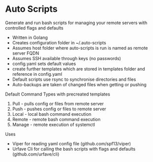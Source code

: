 # Auto Scripts

Generate and run bash scripts for managing your remote servers with controlled flags and defaults
* Written in Golang
* Creates configuration folder in ~/.auto-scripts
* Assumes host folder where auto-scripts is run is named as remote server FQDN
* Assumes SSH available through keys (no passwords)
* config.yaml sets default values
* create further templates which are stored in templates folder and reference in config.yaml
* Default scripts use rsync to synchronise directories and files
* Auto-backups are taken of changed files when getting or pushing

Default Command Types with precreated templates
1. Pull - pulls config or files from remote server
2. Push - pushes config or files to remote server
3. Local - local bash command execution
4. Remote - remote bash command execution
5. Manage - remote execution of systemctl

Uses
* Viper for reading yaml config file (github.com/spf13/viper)
* Urfave Cli for calling the bash scripts with flags and defaults (github.com/urfave/cli)
